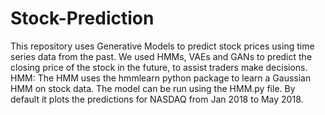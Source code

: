 # Stock-Prediction
This repository uses Generative Models to predict stock prices using time series data from the past. We used HMMs, VAEs and GANs to predict the closing price of the stock in the future, to assist traders make decisions. 
HMM: The HMM uses the hmmlearn python package to learn a Gaussian HMM on stock data. The model can be run using the HMM.py file. By default it plots the predictions for NASDAQ from Jan 2018 to May 2018.
